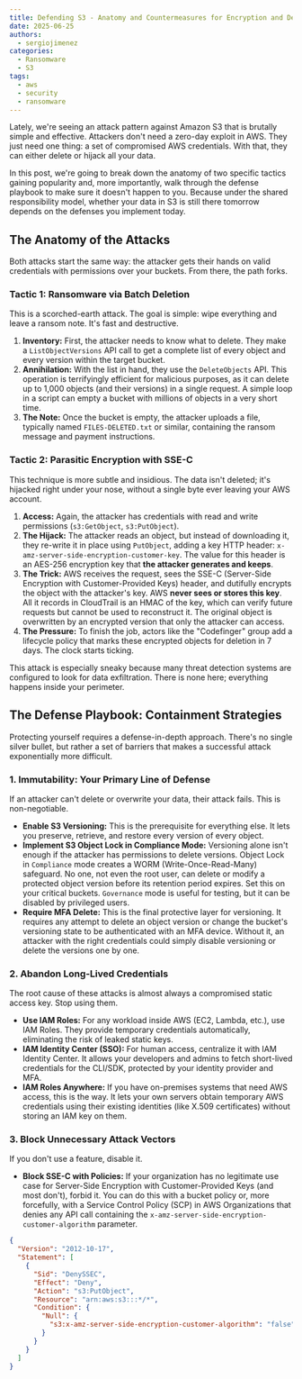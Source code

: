 ```yaml
---
title: Defending S3 - Anatomy and Countermeasures for Encryption and Deletion Attacks (Codefinger ransomware)
date: 2025-06-25
authors:
  - sergiojimenez
categories:
  - Ransomware
  - S3
tags:
  - aws
  - security
  - ransomware
---
```





Lately, we're seeing an attack pattern against Amazon S3 that is brutally simple and effective. Attackers don't need a zero-day exploit in AWS. They just need one thing: a set of compromised AWS credentials. With that, they can either delete or hijack all your data.

In this post, we're going to break down the anatomy of two specific tactics gaining popularity and, more importantly, walk through the defense playbook to make sure it doesn't happen to you. Because under the shared responsibility model, whether your data in S3 is still there tomorrow depends on the defenses you implement today.

<!-- more -->

## The Anatomy of the Attacks

Both attacks start the same way: the attacker gets their hands on valid credentials with permissions over your buckets. From there, the path forks.

### Tactic 1: Ransomware via Batch Deletion

This is a scorched-earth attack. The goal is simple: wipe everything and leave a ransom note. It's fast and destructive.

1.  **Inventory:** First, the attacker needs to know what to delete. They make a `ListObjectVersions` API call to get a complete list of every object and every version within the target bucket.
2.  **Annihilation:** With the list in hand, they use the `DeleteObjects` API. This operation is terrifyingly efficient for malicious purposes, as it can delete up to 1,000 objects (and their versions) in a single request. A simple loop in a script can empty a bucket with millions of objects in a very short time.
3.  **The Note:** Once the bucket is empty, the attacker uploads a file, typically named `FILES-DELETED.txt` or similar, containing the ransom message and payment instructions.

### Tactic 2: Parasitic Encryption with SSE-C

This technique is more subtle and insidious. The data isn't deleted; it's hijacked right under your nose, without a single byte ever leaving your AWS account.

1.  **Access:** Again, the attacker has credentials with read and write permissions (`s3:GetObject`, `s3:PutObject`).
2.  **The Hijack:** The attacker reads an object, but instead of downloading it, they re-write it in place using `PutObject`, adding a key HTTP header: `x-amz-server-side-encryption-customer-key`. The value for this header is an AES-256 encryption key that **the attacker generates and keeps**.
3.  **The Trick:** AWS receives the request, sees the SSE-C (Server-Side Encryption with Customer-Provided Keys) header, and dutifully encrypts the object with the attacker's key. AWS **never sees or stores this key**. All it records in CloudTrail is an HMAC of the key, which can verify future requests but cannot be used to reconstruct it. The original object is overwritten by an encrypted version that only the attacker can access.
4.  **The Pressure:** To finish the job, actors like the "Codefinger" group add a lifecycle policy that marks these encrypted objects for deletion in 7 days. The clock starts ticking.

This attack is especially sneaky because many threat detection systems are configured to look for data exfiltration. There is none here; everything happens inside your perimeter.

## The Defense Playbook: Containment Strategies

Protecting yourself requires a defense-in-depth approach. There's no single silver bullet, but rather a set of barriers that makes a successful attack exponentially more difficult.

### 1. Immutability: Your Primary Line of Defense

If an attacker can't delete or overwrite your data, their attack fails. This is non-negotiable.

* **Enable S3 Versioning:** This is the prerequisite for everything else. It lets you preserve, retrieve, and restore every version of every object.
* **Implement S3 Object Lock in Compliance Mode:** Versioning alone isn't enough if the attacker has permissions to delete versions. Object Lock in `Compliance` mode creates a WORM (Write-Once-Read-Many) safeguard. No one, not even the root user, can delete or modify a protected object version before its retention period expires. Set this on your critical buckets. `Governance` mode is useful for testing, but it can be disabled by privileged users.
* **Require MFA Delete:** This is the final protective layer for versioning. It requires any attempt to delete an object version or change the bucket's versioning state to be authenticated with an MFA device. Without it, an attacker with the right credentials could simply disable versioning or delete the versions one by one.

### 2. Abandon Long-Lived Credentials

The root cause of these attacks is almost always a compromised static access key. Stop using them.

* **Use IAM Roles:** For any workload inside AWS (EC2, Lambda, etc.), use IAM Roles. They provide temporary credentials automatically, eliminating the risk of leaked static keys.
* **IAM Identity Center (SSO):** For human access, centralize it with IAM Identity Center. It allows your developers and admins to fetch short-lived credentials for the CLI/SDK, protected by your identity provider and MFA.
* **IAM Roles Anywhere:** If you have on-premises systems that need AWS access, this is the way. It lets your own servers obtain temporary AWS credentials using their existing identities (like X.509 certificates) without storing an IAM key on them.

### 3. Block Unnecessary Attack Vectors

If you don't use a feature, disable it.

* **Block SSE-C with Policies:** If your organization has no legitimate use case for Server-Side Encryption with Customer-Provided Keys (and most don't), forbid it. You can do this with a bucket policy or, more forcefully, with a Service Control Policy (SCP) in AWS Organizations that denies any API call containing the `x-amz-server-side-encryption-customer-algorithm` parameter.

```json title="S3 Bucket Policy to Deny SSE-C"
{
  "Version": "2012-10-17",
  "Statement": [
    {
      "Sid": "DenySSEC",
      "Effect": "Deny",
      "Action": "s3:PutObject",
      "Resource": "arn:aws:s3:::*/*",
      "Condition": {
        "Null": {
          "s3:x-amz-server-side-encryption-customer-algorithm": "false"
        }
      }
    }
  ]
}
```
